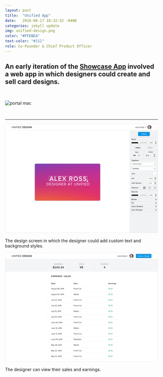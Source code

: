 ```yaml
---
layout: post
title:  "Unified App"
date:   2016-06-17 18:32:32 -0400
categories: jekyll update
img: unified-design.png
color: "#FFEBEA"
text-color: "#111"
role: Co-Founder & Chief Product Officer
---
```

## An early iteration of the **[Showcase App](/showcase-app)** involved a web app in which designers could create and sell card designs.

<br/>

![portal mac](/img/portal-macfront.png)

<br/>

<hr>

![portal 1](/img/portal1.png)

<div class="caption">The design screen in which the designer could add custom text and background styles.</div>

![portal 1](/img/portal2.png)

<div class="caption">The designer can view their sales and earnings.</div>

